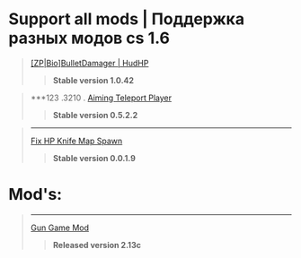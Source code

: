 # Support all mods | Поддержка разных модов cs 1.6


>[[ZP|Bio]BulletDamager | HudHP](http://amx-x.ru/viewtopic.php?f=12&t=36156#p286684 "Поддерживаемый ресурс")
>>**Stable version 1.0.42**

>***123
.3210
.
>[Aiming Teleport Player](http://amx-x.ru/viewtopic.php?f=11&t=35965#p285271 "Поддерживаемый ресурс")
>>**Stable version 0.5.2.2**

>***
>[Fix HP Knife Map Spawn](http://dev-cs.ru/resources/86/ "Поддерживаемый ресурс")
>>**Stable version 0.0.1.9**


# Mod's:

>***
>[Gun Game Mod](https://github.com/LEISER307/Support-all-mods/tree/master/GunGame "Поддерживаемый ресурс")
>>**Released version 2.13c**

